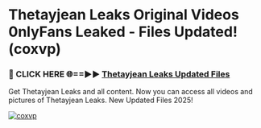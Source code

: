 # Thetayjean Leaks Original Videos 0nlyFans Leaked - Files Updated! (coxvp)

<h3>🔴 CLICK HERE 🌐==►► <a href="https://tinyurl.com/2wckxsce" rel="nofollow">Thetayjean Leaks Updated Files</a></h3>

Get Thetayjean Leaks and all content. Now you can access all videos and pictures of Thetayjean Leaks. New Updated Files 2025!

[![coxvp](https://i.imgur.com/AFduVYN.gif)](https://tinyurl.com/2wckxsce)
